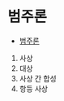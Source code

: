 # 범주론

<!-- START doctoc generated TOC please keep comment here to allow auto update -->
<!-- DON'T EDIT THIS SECTION, INSTEAD RE-RUN doctoc TO UPDATE -->

- [범주론](#%EB%B2%94%EC%A3%BC%EB%A1%A0)

<!-- END doctoc generated TOC please keep comment here to allow auto update -->

1. 사상
2. 대상
3. 사상 간 합성
4. 항등 사상
